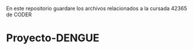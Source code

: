 En este repositorio guardare los archivos relacionados a la cursada 42365 de CODER
# Proyecto-DENGUE
